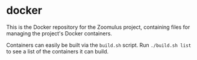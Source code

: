 # docker

This is the Docker repository for the Zoomulus project, containing files for managing the project's Docker containers.

Containers can easily be built via the `build.sh` script.  Run `./build.sh list` to see a list of the containers it can build.
